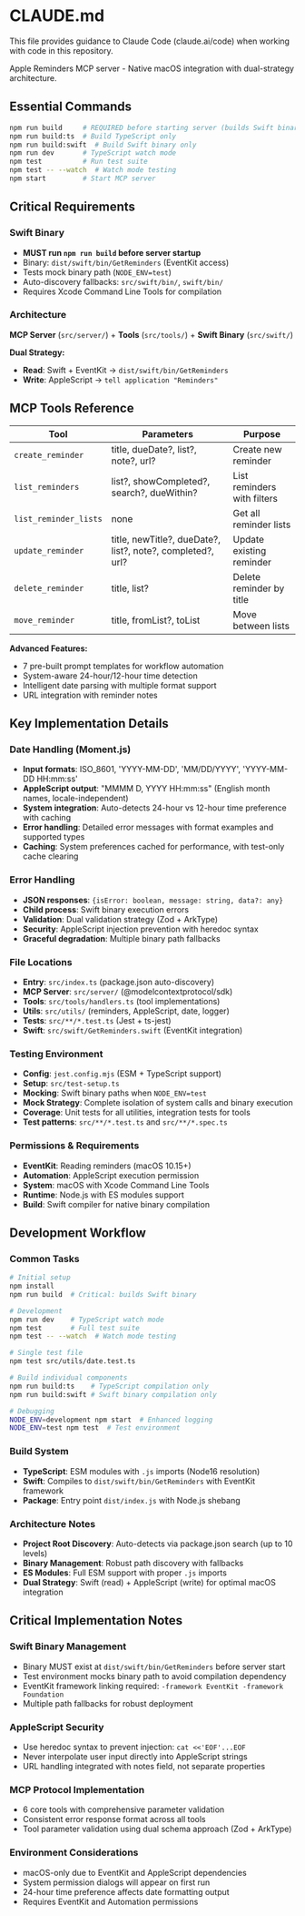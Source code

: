 # CLAUDE.md

This file provides guidance to Claude Code (claude.ai/code) when working with code in this repository.

Apple Reminders MCP server - Native macOS integration with dual-strategy architecture.

## Essential Commands

```bash
npm run build     # REQUIRED before starting server (builds Swift binary)
npm run build:ts  # Build TypeScript only
npm run build:swift  # Build Swift binary only
npm run dev       # TypeScript watch mode
npm test          # Run test suite
npm test -- --watch  # Watch mode testing
npm start         # Start MCP server
```

## Critical Requirements

### Swift Binary
- **MUST run `npm run build` before server startup**
- Binary: `dist/swift/bin/GetReminders` (EventKit access)
- Tests mock binary path (`NODE_ENV=test`)
- Auto-discovery fallbacks: `src/swift/bin/`, `swift/bin/`
- Requires Xcode Command Line Tools for compilation

### Architecture
**MCP Server** (`src/server/`) + **Tools** (`src/tools/`) + **Swift Binary** (`src/swift/`)

**Dual Strategy:**
- **Read**: Swift + EventKit → `dist/swift/bin/GetReminders`  
- **Write**: AppleScript → `tell application "Reminders"`

## MCP Tools Reference

| Tool | Parameters | Purpose |
|------|------------|---------|
| `create_reminder` | title, dueDate?, list?, note?, url? | Create new reminder |
| `list_reminders` | list?, showCompleted?, search?, dueWithin? | List reminders with filters |
| `list_reminder_lists` | none | Get all reminder lists |
| `update_reminder` | title, newTitle?, dueDate?, list?, note?, completed?, url? | Update existing reminder |
| `delete_reminder` | title, list? | Delete reminder by title |
| `move_reminder` | title, fromList?, toList | Move between lists |

**Advanced Features:**
- 7 pre-built prompt templates for workflow automation
- System-aware 24-hour/12-hour time detection
- Intelligent date parsing with multiple format support
- URL integration with reminder notes

## Key Implementation Details

### Date Handling (Moment.js)
- **Input formats**: ISO_8601, 'YYYY-MM-DD', 'MM/DD/YYYY', 'YYYY-MM-DD HH:mm:ss'
- **AppleScript output**: "MMMM D, YYYY HH:mm:ss" (English month names, locale-independent)
- **System integration**: Auto-detects 24-hour vs 12-hour time preference with caching
- **Error handling**: Detailed error messages with format examples and supported types
- **Caching**: System preferences cached for performance, with test-only cache clearing

### Error Handling
- **JSON responses**: `{isError: boolean, message: string, data?: any}`
- **Child process**: Swift binary execution errors
- **Validation**: Dual validation strategy (Zod + ArkType)
- **Security**: AppleScript injection prevention with heredoc syntax
- **Graceful degradation**: Multiple binary path fallbacks

### File Locations
- **Entry**: `src/index.ts` (package.json auto-discovery)
- **MCP Server**: `src/server/` (@modelcontextprotocol/sdk)
- **Tools**: `src/tools/handlers.ts` (tool implementations)
- **Utils**: `src/utils/` (reminders, AppleScript, date, logger)
- **Tests**: `src/**/*.test.ts` (Jest + ts-jest)
- **Swift**: `src/swift/GetReminders.swift` (EventKit integration)

### Testing Environment
- **Config**: `jest.config.mjs` (ESM + TypeScript support)
- **Setup**: `src/test-setup.ts`
- **Mocking**: Swift binary paths when `NODE_ENV=test`
- **Mock Strategy**: Complete isolation of system calls and binary execution
- **Coverage**: Unit tests for all utilities, integration tests for tools
- **Test patterns**: `src/**/*.test.ts` and `src/**/*.spec.ts`

### Permissions & Requirements
- **EventKit**: Reading reminders (macOS 10.15+)
- **Automation**: AppleScript execution permission
- **System**: macOS with Xcode Command Line Tools
- **Runtime**: Node.js with ES modules support
- **Build**: Swift compiler for native binary compilation

## Development Workflow

### Common Tasks
```bash
# Initial setup
npm install
npm run build  # Critical: builds Swift binary

# Development
npm run dev    # TypeScript watch mode
npm test       # Full test suite
npm test -- --watch  # Watch mode testing

# Single test file
npm test src/utils/date.test.ts

# Build individual components
npm run build:ts    # TypeScript compilation only
npm run build:swift # Swift binary compilation only

# Debugging
NODE_ENV=development npm start  # Enhanced logging
NODE_ENV=test npm test  # Test environment
```

### Build System
- **TypeScript**: ESM modules with `.js` imports (Node16 resolution)
- **Swift**: Compiles to `dist/swift/bin/GetReminders` with EventKit framework
- **Package**: Entry point `dist/index.js` with Node.js shebang

### Architecture Notes
- **Project Root Discovery**: Auto-detects via package.json search (up to 10 levels)
- **Binary Management**: Robust path discovery with fallbacks
- **ES Modules**: Full ESM support with proper `.js` imports
- **Dual Strategy**: Swift (read) + AppleScript (write) for optimal macOS integration

## Critical Implementation Notes

### Swift Binary Management
- Binary MUST exist at `dist/swift/bin/GetReminders` before server start
- Test environment mocks binary path to avoid compilation dependency
- EventKit framework linking required: `-framework EventKit -framework Foundation`
- Multiple path fallbacks for robust deployment

### AppleScript Security
- Use heredoc syntax to prevent injection: `cat <<'EOF'...EOF`
- Never interpolate user input directly into AppleScript strings
- URL handling integrated with notes field, not separate properties

### MCP Protocol Implementation
- 6 core tools with comprehensive parameter validation
- Consistent error response format across all tools
- Tool parameter validation using dual schema approach (Zod + ArkType)

### Environment Considerations
- macOS-only due to EventKit and AppleScript dependencies
- System permission dialogs will appear on first run
- 24-hour time preference affects date formatting output
- Requires EventKit and Automation permissions